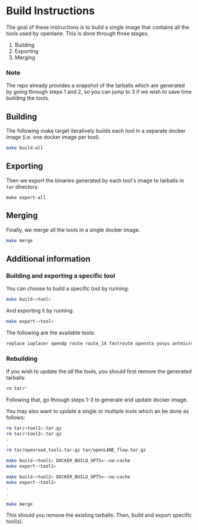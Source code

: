 # Build Instructions

The goal of these instructions is to build a single image that contains all the tools used by openlane.
This is done through three stages.

1. Building
2. Exporting
3. Merging

### Note

The repo already provides a snapshot of the tarballs which are generated by going through steps 1 and 2, so you can jump to 3 if we wish to save time building the tools.

## Building

The following make target iteratively builds each tool in a separate docker image (i.e. one docker image per tool).

```bash
make build-all
```

## Exporting

Then we export the binaries generated by each tool's image to tarballs in `tar` directory.

```plain
make export-all
```

## Merging

Finally, we merge all the tools in a single docker image.

```bash
make merge
```

## Additional information 

### Building and exporting a specific tool

You can choose to build a specific tool by running:

```bash
make build-<tool>
```

And exporting it by running:

```bash
make export-<tool>
```

The following are the available tools:

```bash
replace ioplacer opendp route route_14 fastroute opensta yosys antmicro_yosys tapcell magic resizer addspacers openroad_flow padring netgen vlogtoverilog
```

### Rebuilding
If you wish to update the *all* the tools, you should first remove the generated tarballs:

```bash
rm tar/*
```

Following that, go through steps 1-3 to generate and update docker image.

You may also want to update a single or multiple tools which an be done as follows:

```bash
rm tar/<tool1>.tar.gz 
rm tar/<tool2>.tar.gz 
.
.
rm tar/openroad_tools.tar.gz tar/openLANE_flow.tar.gz

make build-<tool1> DOCKER_BUILD_OPTS=--no-cache
make export-<tool1>

make build-<tool2> DOCKER_BUILD_OPTS=--no-cache
make export-<tool2>
.
.

make merge
```

This should you remove the existing tarballs. Then, build and export specific tool(s).



